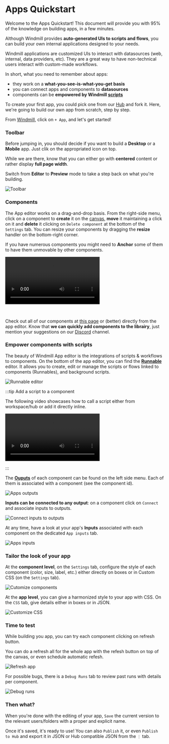 # Apps Quickstart

Welcome to the Apps Quickstart! This document will provide you with 95% of the knowledge on building apps, in a few minutes.

Although Windmill provides **auto-generated UIs to scripts and flows**, you can build your own internal applications designed to your needs.

Windmill applications are customized UIs to interact with datasources (web, internal, data providers, etc). They are a great way to have non-technical users interact with custom-made workflows.

In short, what you need to remember about apps:
- they work on a **what-you-see-is-what-you-get basis**
- you can connect apps and components to **datasources**
- components can be **empowered by Windmill [scripts](https://docs.windmill.dev/docs/getting_started/scripts_quickstart/typescript)**

To create your first app, you could pick one from our [Hub](https://hub.windmill.dev/apps) and fork it. Here, we're going to build our own app from scratch, step by step.

From [Windmill](https://app.windmill.dev/user/login), click on `+ App`, and let's get started!

### Toolbar

Before jumping in, you should decide if you want to build a **Desktop** or a **Mobile** app. Just clik on the appropriated icon on top.

While we are there, know that you can either go with **centered** content or rather display **full page width**.

Switch from **Editor** to **Preview** mode to take a step back on what you're building.

![Toolbar](./toolbar.png)


### Components

The App editor works on a drag-and-drop basis. From the right-side menu, click on a component to **create** it on the [canvas](https://docs.windmill.dev/docs/apps/app_canvas/), **move** it maintaining a click on it and **delete** it clicking on `Delete component` at the bottom of the `Settings` tab. You can resize your components by dragging the **resize** handler on the bottom-right corner.

If you have numerous components you might need to **Anchor** some of them to have them unmovable by other components.



<video
    className="border-2 rounded-xl object-cover w-full h-full"
    autoPlay
    loop
    controls
    id="main-video"
    src="/videos/component-moving.mp4"
/>

<!-- This video is supposed to be sync with new main after Faton did his PR to fix it on the Canvas docs page -->


<br/>

Check out all of our components at [this page](https://docs.windmill.dev/docs/apps/app_component_library) or (better) directly from the app editor. Know that **we can quickly add components to the librairy**, just mention your suggestions on our [Discord](https://discord.com/invite/V7PM2YHsPB) channel.


### Empower components with scripts

The beauty of Windmill App editor is the integrations of scripts & workflows to components. On the bottom of the app editor, you can find the **[Runnable](https://docs.windmill.dev/docs/apps/app-runnable)** editor. It allows you to create, edit or manage the scripts or flows linked to components (Runnables), and background scripts.

![Runnable editor](./apps_runnables.png)

:::tip Add a script to a component

The following video showcases how to call a script either from workspace/hub or add it directly inline.
<br/>

<video
    className="border-2 rounded-xl object-cover w-full h-full"
    autoPlay
    loop
    controls
    id="main-video"
    src="/videos/script_and_flows_components.mp4"
/>

:::

The **[Ouputs](https://docs.windmill.dev/docs/apps/app_outputs)** of each component can be found on the left side menu. Each of them is associated with a component (see the component id).

![Apps outputs](./apps_ouputs.png)


**Inputs can be connected to any output**: on a component click on `Connect` and associate inputs to outputs.

![Connect inputs to outputs](./connect_inputs_outputs.png)


At any time, have a look at your app's **Inputs** associated with each component on the dedicated `App inputs` tab.

![Apps inputs](./apps_inputs.png)



### Tailor the look of your app

At the **component level**, on the `Settings` tab, configure the style of each component (color, size, label, etc.) either directly on boxes or in Custom CSS (on the `Settings` tab).

![Cutomize components](./customize_component.png)


At the **app level**, you can give a harmonized style to your app with CSS. On the `CSS` tab, give details either in boxes or in JSON.

![Customize CSS](./customize_css.png)

### Time to test

While building you app, you can try each component clicking on refresh button.

You can do a refresh all for the whole app with the refesh button on top of the canvas, or even schedule automatic refesh.

![Refresh app](./refresh_app.png)

For possible bugs, there is a `Debug Runs` tab to review past runs with details per component.

![Debug runs](./debug_runs.png)


### Then what?

When you're done with the editing of your app, `Save` the current version to the relevant users/folders with a proper and explicit name.

Once it's saved, it's ready to use! You can also `Publish` it, or even `Publish to Hub` and export it in JSON or Hub compatible JSON from the `⋮` tab.